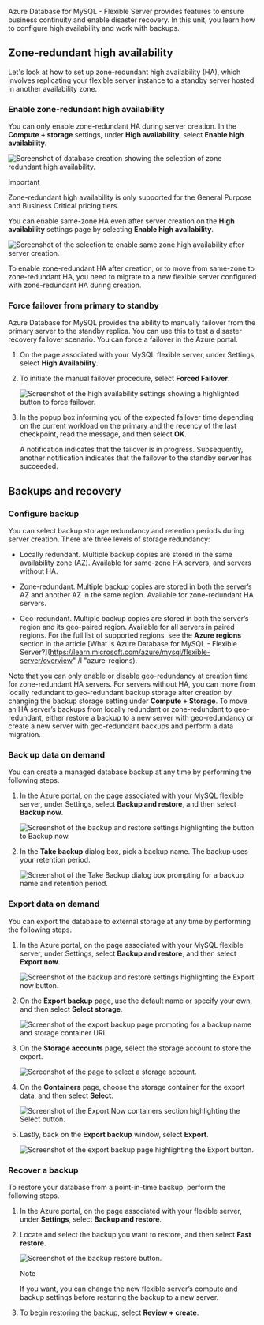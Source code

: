 Azure Database for MySQL - Flexible Server provides features to ensure business continuity and enable disaster recovery. In this unit, you learn how to configure high availability and work with backups.

## Zone-redundant high availability

Let's look at how to set up zone-redundant high availability (HA), which involves replicating your flexible server instance to a standby server hosted in another availability zone.

### Enable zone-redundant high availability

You can only enable zone-redundant HA during server creation. In the **Compute + storage** settings, under **High availability**, select **Enable high availability**. 

![Screenshot of database creation showing the selection of zone redundant high availability.](../media/create-db-with-high-availability.png)

> [!Important]
>
> Zone-redundant high availability is only supported for the General Purpose and Business Critical pricing tiers.

You can enable same-zone HA even after server creation on the **High availability** settings page by selecting **Enable high availability**. 

![Screenshot of the selection to enable same zone high availability after server creation.](../media/enable-samezone-ha.png)

To enable zone-redundant HA after creation, or to move from same-zone to zone-redundant HA, you need to migrate to a new flexible server configured with zone-redundant HA during creation. 

### Force failover from primary to standby

Azure Database for MySQL provides the ability to manually failover from the primary server to the standby replica. You can use this to test a disaster recovery failover scenario. You can force a failover in the Azure portal.

1. On the page associated with your MySQL flexible server, under Settings, select **High Availability**. 

2. To initiate the manual failover procedure, select **Forced Failover**.

   ![Screenshot of the high availability settings showing a highlighted button to force failover.](../media/high-availability-force-failover.png)

3. In the popup box informing you of the expected failover time depending on the current workload on the primary and the recency of the last checkpoint, read the message, and then select **OK**. 

   A notification indicates that the failover is in progress. Subsequently, another notification indicates that the failover to the standby server has succeeded. 

## Backups and recovery

### Configure backup

You can select backup storage redundancy and retention periods during server creation. There are three levels of storage redundancy: 

- Locally redundant. Multiple backup copies are stored in the same availability zone (AZ). Available for same-zone HA servers, and servers without HA. 

- Zone-redundant. Multiple backup copies are stored in both the server’s AZ and another AZ in the same region. Available for zone-redundant HA servers. 

- Geo-redundant. Multiple backup copies are stored in both the server’s region and its geo-paired region. Available for all servers in paired regions. For the full list of supported regions, see the **Azure regions** section in the article [What is Azure Database for MySQL - Flexible Server?](https://learn.microsoft.com/azure/mysql/flexible-server/overview" /l "azure-regions). 

Note that you can only enable or disable geo-redundancy at creation time for zone-redundant HA servers. For servers without HA, you can move from locally redundant to geo-redundant backup storage after creation by changing the backup storage setting under **Compute + Storage**. To move an HA server’s backups from locally redundant or zone-redundant to geo-redundant, either restore a backup to a new server with geo-redundancy or create a new server with geo-redundant backups and perform a data migration. 

### Back up data on demand

You can create a managed database backup at any time by performing the following steps. 

1. In the Azure portal, on the page associated with your MySQL flexible server, under Settings, select **Backup and restore**, and then select **Backup now**. 

   ![Screenshot of the backup and restore settings highlighting the button to Backup now.](../media/backup-and-restore-backup-now.png)

2. In the **Take backup** dialog box, pick a backup name. The backup uses your retention period. 

   ![Screenshot of the Take Backup dialog box prompting for a backup name and retention period.](../media/backup-and-restore-take-backup.png)

### Export data on demand

You can export the database to external storage at any time by performing the following steps. 

1. In the Azure portal, on the page associated with your MySQL flexible server, under Settings, select **Backup and restore**, and then select **Export now**.

   ![Screenshot of the backup and restore settings highlighting the Export now button.](../media/backup-and-restore-export-now.png)

2. On the **Export backup** page, use the default name or specify your own, and then select **Select storage**.

   ![Screenshot of the export backup page prompting for a backup name and storage container URI.](../media/select-backup-name.jpg)

3. On the **Storage accounts** page, select the storage account to store the export.

   ![Screenshot of the page to select a storage account.](../media/select-storage-account.jpg)

4. On the **Containers** page, choose the storage container for the export data, and then select **Select**.

   ![Screenshot of the Export Now containers section highlighting the Select button.](../media/export-now-containers-click-select.jpg)

5. Lastly, back on the **Export backup** window, select **Export**.

   ![Screenshot of the export backup page highlighting the Export button.](../media/export-backup-click-export.jpg)

### Recover a backup

To restore your database from a point-in-time backup, perform the following steps. 

1. In the Azure portal, on the page associated with your flexible server, under **Settings**, select **Backup and restore**. 

2. Locate and select the backup you want to restore, and then select **Fast restore**. 

   ![Screenshot of the backup restore button.](../media/backup-restore.png)

   > [!Note]
   >
   > If you want, you can change the new flexible server’s compute and backup settings before restoring the backup to a new server. 

3. To begin restoring the backup, select **Review + create**. 
